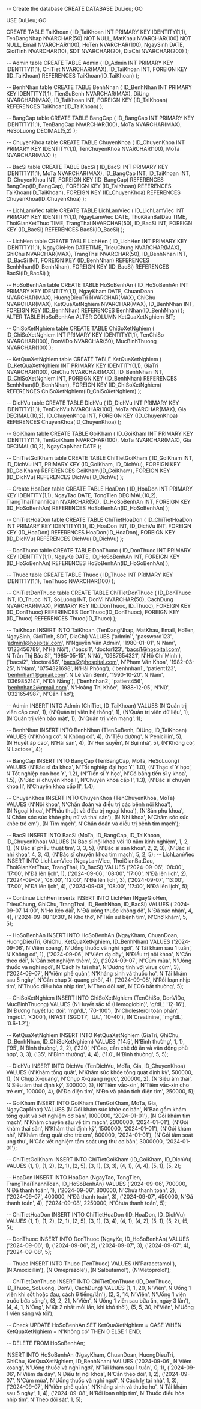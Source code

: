 -- Create the database
CREATE DATABASE DuLieu;
GO

USE DuLieu;
GO

CREATE TABLE TaiKhoan (
    ID_TaiKhoan INT PRIMARY KEY IDENTITY(1,1),
    TenDangNhap NVARCHAR(50) NOT NULL,
    MatKhau NVARCHAR(100) NOT NULL,
    Email NVARCHAR(100),
    HoTen NVARCHAR(100),
    NgaySinh DATE,
    GioiTinh NVARCHAR(10),
    SDT NVARCHAR(20),
    DiaChi NVARCHAR(200)
);

--  Admin table
CREATE TABLE Admin (
    ID_Admin INT PRIMARY KEY IDENTITY(1,1),
    ChiTiet NVARCHAR(MAX),
    ID_TaiKhoan INT,
    FOREIGN KEY (ID_TaiKhoan) REFERENCES TaiKhoan(ID_TaiKhoan)
);

-- BenhNhan table
CREATE TABLE BenhNhan (
    ID_BenhNhan INT PRIMARY KEY IDENTITY(1,1),
    TienSuBenh NVARCHAR(MAX),
    DiUng NVARCHAR(MAX),
    ID_TaiKhoan INT,
    FOREIGN KEY (ID_TaiKhoan) REFERENCES TaiKhoan(ID_TaiKhoan)
);

--  BangCap table
CREATE TABLE BangCap (
    ID_BangCap INT PRIMARY KEY IDENTITY(1,1),
    TenBangCap NVARCHAR(100),
    MoTa NVARCHAR(MAX),
    HeSoLuong DECIMAL(5,2)
);

-- ChuyenKhoa table
CREATE TABLE ChuyenKhoa (
    ID_ChuyenKhoa INT PRIMARY KEY IDENTITY(1,1),
    TenChuyenKhoa NVARCHAR(100),
    MoTa NVARCHAR(MAX)
);

-- BacSi table
CREATE TABLE BacSi (
    ID_BacSi INT PRIMARY KEY IDENTITY(1,1),
    MoTa NVARCHAR(MAX),
    ID_BangCap INT,
    ID_TaiKhoan INT,
    ID_ChuyenKhoa INT,
    FOREIGN KEY (ID_BangCap) REFERENCES BangCap(ID_BangCap),
    FOREIGN KEY (ID_TaiKhoan) REFERENCES TaiKhoan(ID_TaiKhoan),
    FOREIGN KEY (ID_ChuyenKhoa) REFERENCES ChuyenKhoa(ID_ChuyenKhoa)
);

-- LichLamViec table
CREATE TABLE LichLamViec (
    ID_LichLamViec INT PRIMARY KEY IDENTITY(1,1),
    NgayLamViec DATE,
    ThoiGianBatDau TIME,
    ThoiGianKetThuc TIME,
    TrangThai NVARCHAR(50),
    ID_BacSi INT,
    FOREIGN KEY (ID_BacSi) REFERENCES BacSi(ID_BacSi)
);

-- LichHen table
CREATE TABLE LichHen (
    ID_LichHen INT PRIMARY KEY IDENTITY(1,1),
    NgayGioHen DATETIME,
    TrieuChung NVARCHAR(MAX),
    GhiChu NVARCHAR(MAX),
    TrangThai NVARCHAR(50),
    ID_BenhNhan INT,
    ID_BacSi INT,
    FOREIGN KEY (ID_BenhNhan) REFERENCES BenhNhan(ID_BenhNhan),
    FOREIGN KEY (ID_BacSi) REFERENCES BacSi(ID_BacSi)
);

-- HoSoBenhAn table
CREATE TABLE HoSoBenhAn (
    ID_HoSoBenhAn INT PRIMARY KEY IDENTITY(1,1),
    NgayKham DATE,
    ChuanDoan NVARCHAR(MAX),
    HuongDieuTri NVARCHAR(MAX),
    GhiChu NVARCHAR(MAX),
    KetQuaXetNghiem NVARCHAR(MAX),
    ID_BenhNhan INT,
    FOREIGN KEY (ID_BenhNhan) REFERENCES BenhNhan(ID_BenhNhan)
);
    ALTER TABLE HoSoBenhAn
    ALTER COLUMN KetQuaXetNghiem BIT;
    
-- ChiSoXetNghiem table
CREATE TABLE ChiSoXetNghiem (
    ID_ChiSoXetNghiem INT PRIMARY KEY IDENTITY(1,1),
    TenChiSo NVARCHAR(100),
    DonViDo NVARCHAR(50),
    MucBinhThuong NVARCHAR(100)
);

-- KetQuaXetNghiem table
CREATE TABLE KetQuaXetNghiem (
    ID_KetQuaXetNghiem INT PRIMARY KEY IDENTITY(1,1),
    GiaTri NVARCHAR(100),
    GhiChu NVARCHAR(MAX),
    ID_BenhNhan INT,
    ID_ChiSoXetNghiem INT,
    FOREIGN KEY (ID_BenhNhan) REFERENCES BenhNhan(ID_BenhNhan),
    FOREIGN KEY (ID_ChiSoXetNghiem) REFERENCES ChiSoXetNghiem(ID_ChiSoXetNghiem)
);

-- DichVu table
CREATE TABLE DichVu (
    ID_DichVu INT PRIMARY KEY IDENTITY(1,1),
    TenDichVu NVARCHAR(100),
    MoTa NVARCHAR(MAX),
    Gia DECIMAL(10,2),
    ID_ChuyenKhoa INT,
    FOREIGN KEY (ID_ChuyenKhoa) REFERENCES ChuyenKhoa(ID_ChuyenKhoa)
);

--  GoiKham table
CREATE TABLE GoiKham (
    ID_GoiKham INT PRIMARY KEY IDENTITY(1,1),
    TenGoiKham NVARCHAR(100),
    MoTa NVARCHAR(MAX),
    Gia DECIMAL(10,2),
    NgayCapNhat DATE
);

-- ChiTietGoiKham table
CREATE TABLE ChiTietGoiKham (
    ID_GoiKham INT,
    ID_DichVu INT,
    PRIMARY KEY (ID_GoiKham, ID_DichVu),
    FOREIGN KEY (ID_GoiKham) REFERENCES GoiKham(ID_GoiKham),
    FOREIGN KEY (ID_DichVu) REFERENCES DichVu(ID_DichVu)
);

-- Create HoaDon table
CREATE TABLE HoaDon (
    ID_HoaDon INT PRIMARY KEY IDENTITY(1,1),
    NgayTao DATE,
    TongTien DECIMAL(10,2),
    TrangThaiThanhToan NVARCHAR(50),
    ID_HoSoBenhAn INT,
    FOREIGN KEY (ID_HoSoBenhAn) REFERENCES HoSoBenhAn(ID_HoSoBenhAn)
);

-- ChiTietHoaDon table
CREATE TABLE ChiTietHoaDon (
    ID_ChiTietHoaDon INT PRIMARY KEY IDENTITY(1,1),
    ID_HoaDon INT,
    ID_DichVu INT,
    FOREIGN KEY (ID_HoaDon) REFERENCES HoaDon(ID_HoaDon),
    FOREIGN KEY (ID_DichVu) REFERENCES DichVu(ID_DichVu)
);

-- DonThuoc table
CREATE TABLE DonThuoc (
    ID_DonThuoc INT PRIMARY KEY IDENTITY(1,1),
    NgayKe DATE,
    ID_HoSoBenhAn INT,
    FOREIGN KEY (ID_HoSoBenhAn) REFERENCES HoSoBenhAn(ID_HoSoBenhAn)
);

-- Thuoc table
CREATE TABLE Thuoc (
    ID_Thuoc INT PRIMARY KEY IDENTITY(1,1),
    TenThuoc NVARCHAR(100)
);

-- ChiTietDonThuoc table
CREATE TABLE ChiTietDonThuoc (
    ID_DonThuoc INT,
    ID_Thuoc INT,
    SoLuong INT,
    DonVi NVARCHAR(50),
    CachDung NVARCHAR(MAX),
    PRIMARY KEY (ID_DonThuoc, ID_Thuoc),
    FOREIGN KEY (ID_DonThuoc) REFERENCES DonThuoc(ID_DonThuoc),
    FOREIGN KEY (ID_Thuoc) REFERENCES Thuoc(ID_Thuoc)
);

-- TaiKhoan
INSERT INTO TaiKhoan (TenDangNhap, MatKhau, Email, HoTen, NgaySinh, GioiTinh, SDT, DiaChi)
VALUES 
('admin1', 'password123', 'admin1@hospital.com', N'Nguyễn Văn Admin', '1980-01-01', N'Nam', '0123456789', N'Hà Nội'),
('bacsi1', 'doctor123', 'bacsi1@hospital.com', N'Trần Thị Bác Sĩ', '1985-05-15', N'Nữ', '0987654321', N'Hồ Chí Minh'),
('bacsi2', 'doctor456', 'bacsi2@hospital.com', N'Phạm Văn Khoa', '1982-03-25', N'Nam', '0754321698', N'Hải Phòng'),
('benhnhan1', 'patient123', 'benhnhan1@gmail.com', N'Lê Văn Bệnh', '1990-10-20', N'Nam', '0369852147', N'Đà Nẵng'),
('benhnhan2', 'patient456', 'benhnhan2@gmail.com', N'Hoàng Thị Khỏe', '1988-12-05', N'Nữ', '0321654987', N'Cần Thơ');

-- Admin
INSERT INTO Admin (ChiTiet, ID_TaiKhoan)
VALUES 
(N'Quản trị viên cấp cao', 1),
(N'Quản trị viên hệ thống', 1),
(N'Quản trị viên dữ liệu', 1),
(N'Quản trị viên bảo mật', 1),
(N'Quản trị viên mạng', 1);

-- BenhNhan
INSERT INTO BenhNhan (TienSuBenh, DiUng, ID_TaiKhoan)
VALUES 
(N'Không có', N'Không có', 4),
(N'Tiểu đường', N'Penicillin', 5),
(N'Huyết áp cao', N'Hải sản', 4),
(N'Hen suyễn', N'Bụi nhà', 5),
(N'Không có', N'Lactose', 4);

-- BangCap
INSERT INTO BangCap (TenBangCap, MoTa, HeSoLuong)
VALUES 
(N'Bác sĩ đa khoa', N'Tốt nghiệp đại học Y', 1.0),
(N'Thạc sĩ Y học', N'Tốt nghiệp cao học Y', 1.2),
(N'Tiến sĩ Y học', N'Có bằng tiến sĩ y khoa', 1.5),
(N'Bác sĩ chuyên khoa I', N'Chuyên khoa cấp I', 1.3),
(N'Bác sĩ chuyên khoa II', N'Chuyên khoa cấp II', 1.4);

-- ChuyenKhoa
INSERT INTO ChuyenKhoa (TenChuyenKhoa, MoTa)
VALUES 
(N'Nội khoa', N'Chẩn đoán và điều trị các bệnh nội khoa'),
(N'Ngoại khoa', N'Phẫu thuật và điều trị ngoại khoa'),
(N'Sản phụ khoa', N'Chăm sóc sức khỏe phụ nữ và thai sản'),
(N'Nhi khoa', N'Chăm sóc sức khỏe trẻ em'),
(N'Tim mạch', N'Chẩn đoán và điều trị bệnh tim mạch');

-- BacSi
INSERT INTO BacSi (MoTa, ID_BangCap, ID_TaiKhoan, ID_ChuyenKhoa)
VALUES 
(N'Bác sĩ nội khoa với 10 năm kinh nghiệm', 1, 2, 1),
(N'Bác sĩ phẫu thuật tim', 3, 3, 5),
(N'Bác sĩ sản khoa', 2, 2, 3),
(N'Bác sĩ nhi khoa', 4, 3, 4),
(N'Bác sĩ chuyên khoa tim mạch', 5, 2, 5);
-- LichLamViec
INSERT INTO LichLamViec (NgayLamViec, ThoiGianBatDau, ThoiGianKetThuc, TrangThai, ID_BacSi)
VALUES 
('2024-09-06', '08:00', '17:00', N'Đã lên lịch', 1),
('2024-09-06', '08:00', '17:00', N'Đã lên lịch', 2),
('2024-09-07', '08:00', '12:00', N'Đã lên lịch', 3),
('2024-09-07', '13:00', '17:00', N'Đã lên lịch', 4),
('2024-09-08', '08:00', '17:00', N'Đã lên lịch', 5);

-- Continue LichHen inserts
INSERT INTO LichHen (NgayGioHen, TrieuChung, GhiChu, TrangThai, ID_BenhNhan, ID_BacSi)
VALUES 
('2024-09-07 14:00', N'Ho kéo dài', N'Đã uống thuốc không đỡ', N'Đã xác nhận', 4, 4),
('2024-09-08 10:30', N'Khó thở', N'Tiền sử bệnh tim', N'Chờ khám', 5, 5);

-- HoSoBenhAn
INSERT INTO HoSoBenhAn (NgayKham, ChuanDoan, HuongDieuTri, GhiChu, KetQuaXetNghiem, ID_BenhNhan)
VALUES 
('2024-09-06', N'Viêm xoang', N'Uống thuốc và nghỉ ngơi', N'Tái khám sau 1 tuần', N'Không có', 1),
('2024-09-06', N'Viêm dạ dày', N'Điều trị nội khoa', N'Cần theo dõi', N'Cần xét nghiệm thêm', 2),
('2024-09-07', N'Cúm mùa', N'Uống thuốc và nghỉ ngơi', N'Cách ly tại nhà', N'Dương tính với virus cúm', 3),
('2024-09-07', N'Viêm phế quản', N'Kháng sinh và thuốc ho', N'Tái khám sau 5 ngày', N'Cần chụp X-quang phổi', 4),
('2024-09-08', N'Rối loạn nhịp tim', N'Thuốc điều hòa nhịp tim', N'Theo dõi sát', N'ECG bất thường', 5);

-- ChiSoXetNghiem
INSERT INTO ChiSoXetNghiem (TenChiSo, DonViDo, MucBinhThuong)
VALUES 
(N'Huyết sắc tố (Hemoglobin)', 'g/dL', '12-16'),
(N'Đường huyết lúc đói', 'mg/dL', '70-100'),
(N'Cholesterol toàn phần', 'mg/dL', '<200'),
(N'AST (SGOT)', 'U/L', '10-40'),
(N'Creatinine', 'mg/dL', '0.6-1.2');

-- KetQuaXetNghiem
INSERT INTO KetQuaXetNghiem (GiaTri, GhiChu, ID_BenhNhan, ID_ChiSoXetNghiem)
VALUES 
('14.5', N'Bình thường', 1, 1),
('95', N'Bình thường', 2, 2),
('220', N'Cao, cần chế độ ăn và vận động phù hợp', 3, 3),
('35', N'Bình thường', 4, 4),
('1.0', N'Bình thường', 5, 5);

-- DichVu
INSERT INTO DichVu (TenDichVu, MoTa, Gia, ID_ChuyenKhoa)
VALUES 
(N'Khám tổng quát', N'Khám sức khỏe tổng quát định kỳ', 500000, 1),
(N'Chụp X-quang', N'Chụp X-quang ngực', 200000, 2),
(N'Siêu âm thai', N'Siêu âm thai định kỳ', 300000, 3),
(N'Tiêm vắc-xin', N'Tiêm vắc-xin cho trẻ em', 100000, 4),
(N'Đo điện tim', N'Đo và phân tích điện tim', 250000, 5);

-- GoiKham
INSERT INTO GoiKham (TenGoiKham, MoTa, Gia, NgayCapNhat)
VALUES 
(N'Gói khám sức khỏe cơ bản', N'Bao gồm khám tổng quát và xét nghiệm cơ bản', 1000000, '2024-01-01'),
(N'Gói khám tim mạch', N'Khám chuyên sâu về tim mạch', 2000000, '2024-01-01'),
(N'Gói khám thai sản', N'Khám thai định kỳ', 1500000, '2024-01-01'),
(N'Gói khám nhi', N'Khám tổng quát cho trẻ em', 800000, '2024-01-01'),
(N'Gói tầm soát ung thư', N'Các xét nghiệm tầm soát ung thư cơ bản', 3000000, '2024-01-01');

-- ChiTietGoiKham
INSERT INTO ChiTietGoiKham (ID_GoiKham, ID_DichVu)
VALUES 
(1, 1), (1, 2),
(2, 1), (2, 5),
(3, 1), (3, 3),
(4, 1), (4, 4),
(5, 1), (5, 2);

-- HoaDon
INSERT INTO HoaDon (NgayTao, TongTien, TrangThaiThanhToan, ID_HoSoBenhAn)
VALUES 
('2024-09-06', 700000, N'Đã thanh toán', 1),
('2024-09-06', 800000, N'Chưa thanh toán', 2),
('2024-09-07', 400000, N'Đã thanh toán', 3),
('2024-09-07', 450000, N'Đã thanh toán', 4),
('2024-09-08', 2250000, N'Chưa thanh toán', 5);

-- ChiTietHoaDon
INSERT INTO ChiTietHoaDon (ID_HoaDon, ID_DichVu)
VALUES 
(1, 1), (1, 2),
(2, 1), (2, 5),
(3, 1), (3, 4),
(4, 1), (4, 2),
(5, 1), (5, 2), (5, 5);

-- DonThuoc
INSERT INTO DonThuoc (NgayKe, ID_HoSoBenhAn)
VALUES 
('2024-09-06', 1),
('2024-09-06', 2),
('2024-09-07', 3),
('2024-09-07', 4),
('2024-09-08', 5);

-- Thuoc
INSERT INTO Thuoc (TenThuoc)
VALUES 
(N'Paracetamol'),
(N'Amoxicillin'),
(N'Omeprazole'),
(N'Salbutamol'),
(N'Metoprolol');

-- ChiTietDonThuoc
INSERT INTO ChiTietDonThuoc (ID_DonThuoc, ID_Thuoc, SoLuong, DonVi, CachDung)
VALUES 
(1, 1, 20, N'Viên', N'Uống 1 viên khi sốt hoặc đau, cách 6 tiếng/lần'),
(2, 3, 14, N'Viên', N'Uống 1 viên trước bữa sáng'),
(3, 2, 21, N'Viên', N'Uống 1 viên sau bữa ăn, ngày 3 lần'),
(4, 4, 1, N'Ống', N'Xịt 2 nhát mỗi lần, khi khó thở'),
(5, 5, 30, N'Viên', N'Uống 1 viên sáng và tối');


-- Check
UPDATE HoSoBenhAn
SET KetQuaXetNghiem = 
    CASE 
        WHEN KetQuaXetNghiem = N'Không có' THEN 0
        ELSE 1
    END;

-- DELETE FROM HoSoBenhAn;

INSERT INTO HoSoBenhAn (NgayKham, ChuanDoan, HuongDieuTri, GhiChu, KetQuaXetNghiem, ID_BenhNhan)
VALUES 
('2024-09-06', N'Viêm xoang', N'Uống thuốc và nghỉ ngơi', N'Tái khám sau 1 tuần', 0, 1),
('2024-09-06', N'Viêm dạ dày', N'Điều trị nội khoa', N'Cần theo dõi', 1, 2),
('2024-09-07', N'Cúm mùa', N'Uống thuốc và nghỉ ngơi', N'Cách ly tại nhà', 1, 3),
('2024-09-07', N'Viêm phế quản', N'Kháng sinh và thuốc ho', N'Tái khám sau 5 ngày', 1, 4),
('2024-09-08', N'Rối loạn nhịp tim', N'Thuốc điều hòa nhịp tim', N'Theo dõi sát', 1, 5);
